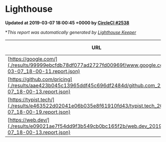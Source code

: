 
# Lighthouse

**Updated at 2019-03-07 18:00:45 +0000 by [CircleCI #2538](https://circleci.com/gh/ItinerisLtd/lighthouse-keeper-example/2538)**

**This report was automatically generated by [Lighthouse Keeper](https://github.com/itinerisltd/lighthouse-keeper)*

| URL | Performance | Accessibility | Best Practices | SEO | PWA | Updated At |
| --- | --- | --- | --- | --- | --- | --- |
| [https://google.com/](./results/99999ebcfdb78df077ad2727fd00969f/www.google.com_2019-03-07_18-00-11.report.json) | 0.95 | 0.71 | 0.93 | 0.8 | 0.58 | 2019-03-07T18:00:11.934Z |
| [https://github.com/pricing](./results/aae423b045c13965ddf45c696df2484d/github.com_2019-03-07_18-00-13.report.json) | 0.78 | 0.89 | 0.93 | 0.91 | 0.58 | 2019-03-07T18:00:13.657Z |
| [https://typist.tech/](./results/e463522d02041e06b035e8f61910fd43/typist.tech_2019-03-07_18-00-19.report.json) | 1 |  |  |  |  | 2019-03-07T18:00:19.737Z |
| [https://web.dev/](./results/e09021ae7f54dd9f3b549cb0bc165f2b/web.dev_2019-03-07_18-00-13.report.json) | 0.97 | 0.93 | 1 | 0.87 | 1 | 2019-03-07T18:00:13.565Z |
